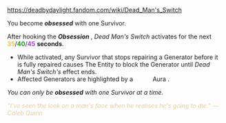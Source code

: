 https://deadbydaylight.fandom.com/wiki/Dead_Man's_Switch

<p>You become <i><b>obsessed</b></i> with one Survivor.
<p>After hooking the <i><b>Obsession </b></i>, <i>Dead Man's Switch</i> activates for the next <span class="clr" style="color: #e8c252;"><b>35</b></span>/<span class="clr" style="color: #199b1e;"><b>40</b></span>/<span class="clr" style="color: #ac3ee3;"><b>45</b></span> <b>seconds</b>.
</p>
<ul><li>While activated, any Survivor that stops repairing a Generator  before it is fully repaired causes The Entity  to block the Generator until <i>Dead Man's Switch's</i> effect ends.</li>
<li>Affected Generators are highlighted by a <b><span class="clr clr16" style="color: #ffffff ;">white</span></b> Aura .</li></ul>
<p><i>You can only be <b>obsessed</b> with one Survivor at a time.</i>
</p><p><i><span class="clr clr9" style="color: #e7cda2 ;">"I've seen the look on a man's face when he realises he's going to die." — Caleb Quinn</span></i>
</p>
</p>